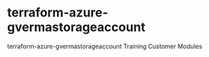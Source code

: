 # terraform-azure-gvermastorageaccount
terraform-azure-gvermastorageaccount Training Customer Modules
